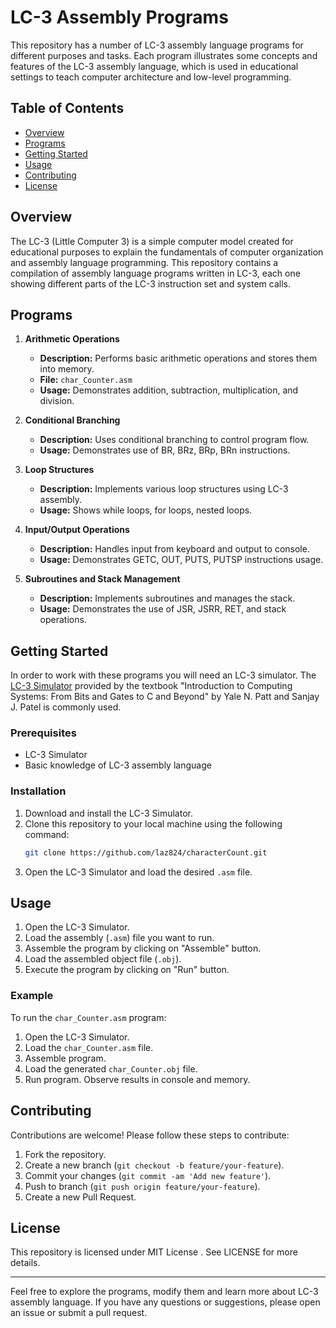 # LC-3 Assembly Programs

This repository has a number of LC-3 assembly language programs for different purposes and tasks. Each program illustrates some concepts and features of the LC-3 assembly language, which is used in educational settings to teach computer architecture and low-level programming.

## Table of Contents

- [Overview](#overview)
- [Programs](#programs)
- [Getting Started](#getting-started)
- [Usage](#usage)
- [Contributing](#contributing)
- [License](#license)

## Overview

The LC-3 (Little Computer 3) is a simple computer model created for educational purposes to explain the fundamentals of computer organization and assembly language programming. This repository contains a compilation of assembly language programs written in LC-3, each one showing different parts of the LC-3 instruction set and system calls.

## Programs

1. **Arithmetic Operations**

   - **Description:** Performs basic arithmetic operations and stores them into memory.
   - **File:** `char_Counter.asm`
   - **Usage:** Demonstrates addition, subtraction, multiplication, and division.

2. **Conditional Branching**

   - **Description:** Uses conditional branching to control program flow.
   - **Usage:** Demonstrates use of BR, BRz, BRp, BRn instructions.

3. **Loop Structures**

   - **Description:** Implements various loop structures using LC-3 assembly.
   - **Usage:** Shows while loops, for loops, nested loops.

4. **Input/Output Operations**

   - **Description:** Handles input from keyboard and output to console.
   - **Usage:** Demonstrates GETC, OUT, PUTS, PUTSP instructions usage.

5. **Subroutines and Stack Management**
   - **Description:** Implements subroutines and manages the stack.
   - **Usage:** Demonstrates the use of JSR, JSRR, RET, and stack operations.

## Getting Started

In order to work with these programs you will need an LC-3 simulator. The [LC-3 Simulator](http://highered.mheducation.com/sites/0072467509/student_view0/lc-3_simulator.html) provided by the textbook "Introduction to Computing Systems: From Bits and Gates to C and Beyond" by Yale N. Patt and Sanjay J. Patel is commonly used.

### Prerequisites

- LC-3 Simulator
- Basic knowledge of LC-3 assembly language

### Installation

1. Download and install the LC-3 Simulator.
2. Clone this repository to your local machine using the following command:
   ```sh
   git clone https://github.com/laz824/characterCount.git
   ```
3. Open the LC-3 Simulator and load the desired `.asm` file.

## Usage

1. Open the LC-3 Simulator.
2. Load the assembly (`.asm`) file you want to run.
3. Assemble the program by clicking on "Assemble" button.
4. Load the assembled object file (`.obj`).
5. Execute the program by clicking on "Run" button.

### Example

To run the `char_Counter.asm` program:

1. Open the LC-3 Simulator.
2. Load the `char_Counter.asm` file.
3. Assemble program.
4. Load the generated `char_Counter.obj` file.
5. Run program. Observe results in console and memory.

## Contributing

Contributions are welcome! Please follow these steps to contribute:

1. Fork the repository.
2. Create a new branch (`git checkout -b feature/your-feature`).
3. Commit your changes (`git commit -am 'Add new feature'`).
4. Push to branch (`git push origin feature/your-feature`).
5. Create a new Pull Request.

## License

This repository is licensed under MIT License . See LICENSE for more details.

---

Feel free to explore the programs, modify them and learn more about LC-3 assembly language. If you have any questions or suggestions, please open an issue or submit a pull request.
